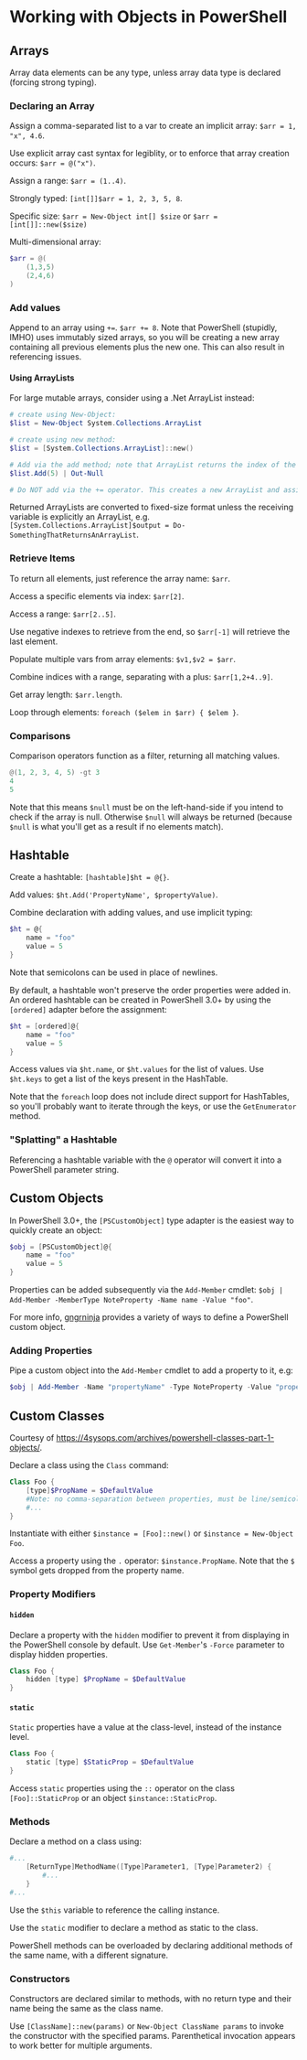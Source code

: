 # Working with Objects in PowerShell

## Arrays
Array data elements can be any type, unless array data type is declared (forcing strong typing).

### Declaring an Array
Assign a comma-separated list to a var to create an implicit array: `$arr = 1, "x", 4.6`.

Use explicit array cast syntax for legiblity, or to enforce that array creation occurs: `$arr = @("x")`.

Assign a range: `$arr = (1..4)`.

Strongly typed: `[int[]]$arr = 1, 2, 3, 5, 8`.

Specific size: `$arr = New-Object int[] $size` or `$arr = [int[]]::new($size)`

Multi-dimensional array:

```powershell
$arr = @(
    (1,3,5)
    (2,4,6)
)
```

### Add values
Append to an array using `+=`. `$arr += 8`. Note that PowerShell (stupidly, IMHO) uses immutably sized arrays, so you will be creating a new array containing all previous elements plus the new one. This can also result in referencing issues.

#### Using ArrayLists
For large mutable arrays, consider using a .Net ArrayList instead:

```powershell
# create using New-Object:
$list = New-Object System.Collections.ArrayList

# create using new method:
$list = [System.Collections.ArrayList]::new()

# Add via the add method; note that ArrayList returns the index of the added element, so we should probably pipe it to Out-Null to prevent using it as an output
$list.Add(5) | Out-Null

# Do NOT add via the += operator. This creates a new ArrayList and assigns it the original contents plus the new contents. This is inefficient and can result in reference issues.
```

Returned ArrayLists are converted to fixed-size format unless the receiving variable is explicitly an ArrayList, e.g. `[System.Collections.ArrayList]$output = Do-SomethingThatReturnsAnArrayList`.

### Retrieve Items
To return all elements, just reference the array name: `$arr`.

Access a specific elements via index: `$arr[2]`.

Access a range: `$arr[2..5]`.

Use negative indexes to retrieve from the end, so `$arr[-1]` will retrieve the last element.

Populate multiple vars from array elements: `$v1,$v2 = $arr`.

Combine indices with a range, separating with a plus: `$arr[1,2+4..9]`.

Get array length: `$arr.length`.

Loop through elements: `foreach ($elem in $arr) { $elem }`.

### Comparisons
Comparison operators function as a filter, returning all matching values.

```powershell
@(1, 2, 3, 4, 5) -gt 3
4
5
```

Note that this means `$null` must be on the left-hand-side if you intend to check if the array is null. Otherwise `$null` will always be returned (because `$null` is what you'll get as a result if no elements match).


## Hashtable
Create a hashtable: `[hashtable]$ht = @{}`.

Add values: `$ht.Add('PropertyName', $propertyValue)`.

Combine declaration with adding values, and use implicit typing:
```powershell
$ht = @{
    name = "foo"
    value = 5
}
```
Note that semicolons can be used in place of newlines.

By default, a hashtable won't preserve the order properties were added in. An ordered hashtable can be created in PowerShell 3.0+ by using the `[ordered]` adapter before the assignment:

```powershell
$ht = [ordered]@{
    name = "foo"
    value = 5
}
```

Access values via `$ht.name`, or `$ht.values` for the list of values. Use `$ht.keys` to get a list of the keys present in the HashTable.

Note that the `foreach` loop does not include direct support for HashTables, so you'll probably want to iterate through the keys, or use the `GetEnumerator` method.

### "Splatting" a Hashtable
Referencing a hashtable variable with the `@` operator will convert it into a PowerShell parameter string.

## Custom Objects
In PowerShell 3.0+, the `[PSCustomObject]` type adapter is the easiest way to quickly create an object:

```powershell
$obj = [PSCustomObject]@{
    name = "foo"
    value = 5
}
```

Properties can be added subsequently via the `Add-Member` cmdlet: `$obj | Add-Member -MemberType NoteProperty -Name name -Value "foo"`.

For more info, [gngrninja](https://www.gngrninja.com/script-ninja/2016/6/18/powershell-getting-started-part-12-creating-custom-objects) provides a variety of ways to define a PowerShell custom object.

### Adding Properties
Pipe a custom object into the `Add-Member` cmdlet to add a property to it, e.g:

```powershell
$obj | Add-Member -Name "propertyName" -Type NoteProperty -Value "propertyValue"
```

## Custom Classes
Courtesy of https://4sysops.com/archives/powershell-classes-part-1-objects/.

Declare a class using the `Class` command:

```powershell
Class Foo {
    [type]$PropName = $DefaultValue
    #Note: no comma-separation between properties, must be line/semicolon separated
    #...
}
```

Instantiate with either `$instance = [Foo]::new()` or `$instance = New-Object Foo`.

Access a property using the `.` operator: `$instance.PropName`. Note that the `$` symbol gets dropped from the property name.

### Property Modifiers

#### `hidden`
Declare a property with the `hidden` modifier to prevent it from displaying in the PowerShell console by default. Use `Get-Member`'s  `-Force` parameter to display hidden properties.

```powershell
Class Foo {
    hidden [type] $PropName = $DefaultValue
}
```

#### `static`
`Static` properties have a value at the class-level, instead of the instance level.

```powershell
Class Foo {
    static [type] $StaticProp = $DefaultValue
}
```

Access `static` properties using the `::` operator on the class `[Foo]::StaticProp` or an object `$instance::StaticProp`.

### Methods
Declare a method on a class using:

```powershell
#...
    [ReturnType]MethodName([Type]Parameter1, [Type]Parameter2) {
        #...
    }
#...
```

Use the `$this` variable to reference the calling instance.

Use the `static` modifier to declare a method as static to the class.

PowerShell methods can be overloaded by declaring additional methods of the same name, with a different signature.

### Constructors
Constructors are declared similar to methods, with no return type and their name being the same as the class name.

Use `[ClassName]::new(params)` or `New-Object ClassName params` to invoke the constructor with the specified params. Parenthetical invocation appears to work better for multiple arguments.
